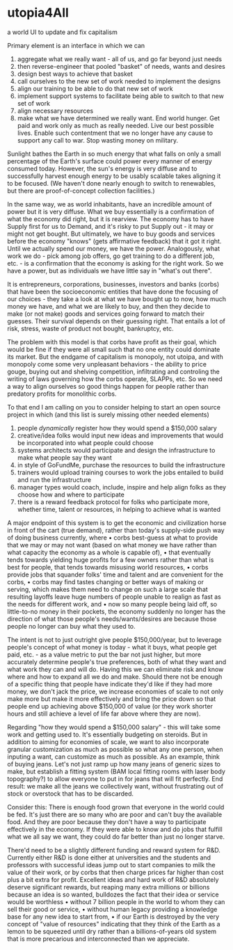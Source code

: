 # utopia4All
a world UI to update and fix capitalism

Primary element is an interface in which we can 
1) aggregate what we really want - all of us, and go far beyond just needs
2) then reverse-engineer that pooled "basket" of needs, wants and desires
3) design best ways to achieve that basket
4) call ourselves to the new set of work needed to implement the designs
5) align our training to be able to do that new set of work
6) implement support systems to facilitate being able to switch to that new set of work
7) align necessary resources
8) make what we have determined we really want.
End world hunger. Get paid and work only as much as really needed. Live our best possible lives. Enable such contentment that we no longer have any cause to support any call to war. Stop wasting money on military.

Sunlight bathes the Earth in so much energy that what falls on only a small percentage of the Earth's surface could power every manner of energy consumed today. However, the sun's energy is very diffuse and to successfully harvest enough energy to be usably scalable takes aligning it to be focused. (We haven't done nearly enough to switch to renewables, but there are proof-of-concept collection facilities.)

In the same way, we as world inhabitants, have an incredible amount of power but it is very diffuse. What we buy essentially is a confirmation of what the economy did right, but it is rearview. The economy has to have Supply first for us to Demand, and it's risky to put Supply out - it may or might not get bought. But ultimately, we have to buy goods and services before the economy "knows" (gets affirmative feedback) that it got it right. Until we actually spend our money, we have the power. Analogously, what work we do - pick among job offers, go get training to do a different job, etc. - is a confirmation that the economy is asking for the right work. So we have a power, but as individuals we have little say in "what's out there".

It is entrepreneurs, corporations, businesses, investors and banks (corbs) that have been the socioeconomic entities that have done the focusing of our choices - they take a look at what we have bought up to now, how much money we have, and what we are likely to buy, and then they decide to make (or not make) goods and services going forward to match their guesses. Their survival depends on their guessing right. That entails a lot of risk, stress, waste of product not bought, bankruptcy, etc.

The problem with this model is that corbs have profit as their goal, which would be fine if they were all small such that no one entity could dominate its market. But the endgame of capitalism is monopoly, not utoipa, and with monopoly come some very unpleasant behaviors - the ability to price gouge, buying out and shelving competition, infiltrating and controling the writing of laws governing how the corbs operate, SLAPPs, etc. So we need a way to align ourselves so good things happen for people rather than predatory profits for monolithic corbs.

To that end I am calling on you to consider helping to start an open source project in which (and this list is surely missing other needed elements)
1) people *dynamically* register how they would spend a $150,000 salary
2) creative/idea folks would input new ideas and improvements that would be incorporated into what people could choose
3) systems architects would participate and design the infrastructure to make what people say they want
4) in style of GoFundMe, purchase the resources to build the infrastructure
5) trainers would upload training courses to work the jobs entailed to build and run the infrastructure
6) manager types would coach, include, inspire and help align folks as they choose how and where to participate
7) there is a reward feedback protocol for folks who participate more, whether time, talent or resources, in helping to achieve what is wanted

A major endpoint of this system is to get the economic and civilization horse in front of the cart (true demand), rather than today's supply-side push way of doing business currently, where 
• corbs best-guess at what to provide that we may or may not want (based on what money we have rather than what capacity the economy as a whole is capable of), 
• that eventually tends towards yielding huge profits for a few owners rather than what is best for people, that tends towards misusing world resources, 
• corbs provide jobs that squander folks' time and talent and are convenient for the corbs, 
• corbs may find tastes changing or better ways of making or serving, which makes them need to change on such a large scale that resulting layoffs leave huge numbers of people unable to realign as fast as the needs for different work, and
• now so many people being laid off, so little-to-no money in their pockets, the economy suddenly no longer has the direction of what those people's needs/wants/desires are because those people no longer can buy what they used to.

The intent is not to just outright give people $150,000/year, but to leverage people's concept of what money is today - what it buys, what people get paid, etc. - as a value metric to put the bar not just higher, but more accurately determine people's true preferences, both of what they want and what work they can and will do. Having this we can eliminate risk and know where and how to expand all we do and make. Should there not be enough of a specific thing that people have indicate they'd like if they had more money, we don't jack the price, we increase economies of scale to not only make more but make it more effectively and bring the price down so that people end up achieving above $150,000 of value (or they work shorter hours and still achieve a level of life far above where they are now).

Regarding "how they would spend a $150,000 salary" - this will take some work and getting used to. It's essentially budgeting on steroids. But in addition to aiming for economies of scale, we want to also incorporate granular customization as much as possible so what any one person, when inputing a want, can customize as much as possible. As an example, think of buying jeans. Let's not just ramp up how many jeans of generic sizes to make, but establish a fitting system (BAM local fitting rooms with laser body topography?) to allow everyone to put in for jeans that will fit perfectly. End result: we make all the jeans we collectively want, without frustrating out of stock or overstock that has to be discarded.

Consider this: There is enough food grown that everyone in the world could be fed. It's just there are so many who are poor and can't buy the available food. And they are poor because they don't have a way to participate effectively in the economy. If they were able to know and do jobs that fulfill what we all say we want, they could do far better than just no longer starve.

There'd need to be a slightly different funding and reward system for R&D. Currently either R&D is done either at universities and the students and professors with successful ideas jump out to start companies to milk the value of their work, or by corbs that then charge prices far higher than cost plus a bit extra for profit. Excellent ideas and hard work of R&D absolutely deserve significant rewards, but reaping many extra millions or billions because an idea is so wanted, bulldozes the fact that their idea or service would be worthless
• without 7 billion people in the world to whom they can sell their good or service, 
• without human legacy providing a knowledge base for any new idea to start from, 
• if our Earth is destroyed by the very concept of "value of resources" indicating that they think of the Earth as a lemon to be squeezed until dry rather than a billions-of-years old system that is more precarious and interconnected than we appreciate.
